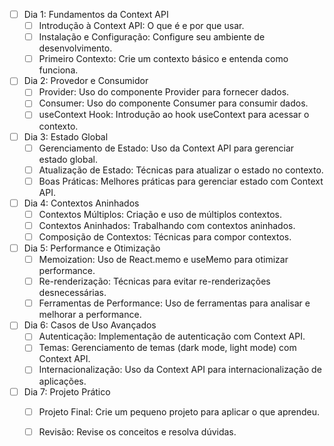 
- [ ] Dia 1: Fundamentos da Context API
	- [ ] Introdução à Context API: O que é e por que usar.
	- [ ] Instalação e Configuração: Configure seu ambiente de desenvolvimento.
	- [ ] Primeiro Contexto: Crie um contexto básico e entenda como funciona.
- [ ] Dia 2: Provedor e Consumidor
	- [ ] Provider: Uso do componente Provider para fornecer dados.
	- [ ] Consumer: Uso do componente Consumer para consumir dados.
	- [ ] useContext Hook: Introdução ao hook useContext para acessar o contexto.
- [ ] Dia 3: Estado Global
	- [ ] Gerenciamento de Estado: Uso da Context API para gerenciar estado global.
	- [ ] Atualização de Estado: Técnicas para atualizar o estado no contexto.
	- [ ] Boas Práticas: Melhores práticas para gerenciar estado com Context API.
- [ ] Dia 4: Contextos Aninhados
	- [ ] Contextos Múltiplos: Criação e uso de múltiplos contextos.
	- [ ] Contextos Aninhados: Trabalhando com contextos aninhados.
	- [ ] Composição de Contextos: Técnicas para compor contextos.
- [ ] Dia 5: Performance e Otimização
	- [ ] Memoization: Uso de React.memo e useMemo para otimizar performance.
	- [ ] Re-renderização: Técnicas para evitar re-renderizações desnecessárias.
	- [ ] Ferramentas de Performance: Uso de ferramentas para analisar e melhorar a performance.
- [ ] Dia 6: Casos de Uso Avançados
	- [ ] Autenticação: Implementação de autenticação com Context API.
	- [ ] Temas: Gerenciamento de temas (dark mode, light mode) com Context API.
	- [ ] Internacionalização: Uso da Context API para internacionalização de aplicações.
- [ ] Dia 7: Projeto Prático
	- [ ] Projeto Final: Crie um pequeno projeto para aplicar o que aprendeu.
	- [ ] Revisão: Revise os conceitos e resolva dúvidas.







